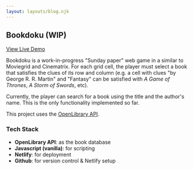 ```yaml
---
layout: layouts/blog.njk
---
```


## <span>B</span>ookdoku (WIP)

<a class="btn" href="https://bookdoku-app-24892.netlify.app/" target="_blank" rel="noopener noreferrer">View Live Demo</a>

Bookdoku is a work-in-progress "Sunday paper" web game in a similar to Moviegrid and Cinematrix. For each grid cell, the player must select a book that satisfies the clues of its row and column (e.g. a cell with clues "by George R. R. Martin" and "Fantasy" can be satisfied with _A Game of Thrones_, _A Storm of Swords_, etc).

Currently, the player can search for a book using the title and the author's name. This is the only functionality implemented so far.

This project uses the [OpenLibrary API](https://openlibrary.org/developers/api).

### Tech Stack

- **OpenLibrary API**: as the book database
- **Javascript (vanilla)**: for scripting
- **Netlify**: for deployment
- **Github**: for version control & Netlify setup
